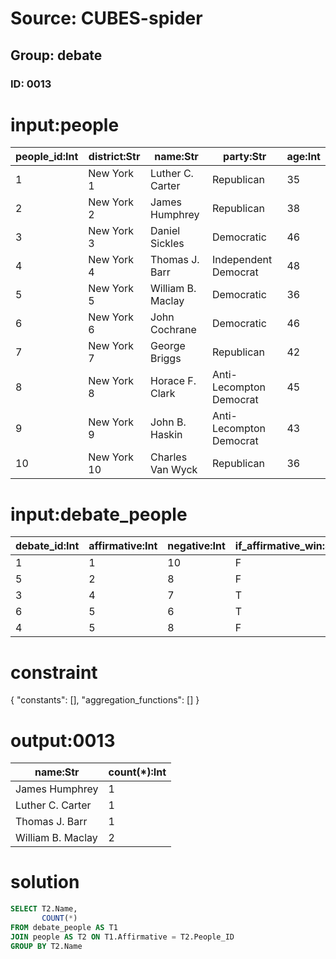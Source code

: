 # Source: CUBES-spider
## Group: debate
### ID: 0013

# input:people

| people_id:Int | district:Str | name:Str | party:Str | age:Int |
|---|---|---|---|---|
| 1 | New York 1 | Luther C. Carter | Republican | 35 |
| 2 | New York 2 | James Humphrey | Republican | 38 |
| 3 | New York 3 | Daniel Sickles | Democratic | 46 |
| 4 | New York 4 | Thomas J. Barr | Independent Democrat | 48 |
| 5 | New York 5 | William B. Maclay | Democratic | 36 |
| 6 | New York 6 | John Cochrane | Democratic | 46 |
| 7 | New York 7 | George Briggs | Republican | 42 |
| 8 | New York 8 | Horace F. Clark | Anti-Lecompton Democrat | 45 |
| 9 | New York 9 | John B. Haskin | Anti-Lecompton Democrat | 43 |
| 10 | New York 10 | Charles Van Wyck | Republican | 36 |

# input:debate_people

| debate_id:Int | affirmative:Int | negative:Int | if_affirmative_win:Str |
|---|---|---|---|
| 1 | 1 | 10 | F |
| 5 | 2 | 8 | F |
| 3 | 4 | 7 | T |
| 6 | 5 | 6 | T |
| 4 | 5 | 8 | F |

# constraint

{
  "constants": [],
  "aggregation_functions": []
}

# output:0013

| name:Str | count(*):Int |
|---|---|
| James Humphrey | 1 |
| Luther C. Carter | 1 |
| Thomas J. Barr | 1 |
| William B. Maclay | 2 |

# solution

```sql
SELECT T2.Name,
       COUNT(*)
FROM debate_people AS T1
JOIN people AS T2 ON T1.Affirmative = T2.People_ID
GROUP BY T2.Name
```
